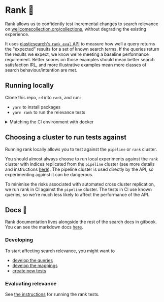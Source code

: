 # Rank 🎯

Rank allows us to confidently test incremental changes to search relevance on [wellcomecollection.org/collections](https://wellcomecollection.org/collections), without degrading the existing experience.

It uses [elasticsearch's `rank_eval` API](https://www.elastic.co/guide/en/elasticsearch/reference/current/search-rank-eval.html) to measure how well a query returns the "expected" results for a set of known search terms. If the queries return the results we expect, we know we're meeting a baseline performance requirement. Better scores on those examples should mean better search satisfaction IRL, and more illustrative examples mean more classes of search behaviour/intention are met.

## Running locally

Clone this repo, `cd` into `rank`, and run:

- `yarn` to install packages
- `yarn rank` to run the relevance tests

<details>
  <summary>Matching the CI environment with docker</summary>

The following command will match the environment used in CI exactly, explicitly using the AWS credentials in your `~/.aws` directory to fetch credentials for the ES cluster.

```sh
docker run -it \
  -v $HOME/.aws:/root/.aws \
  -v $(git rev-parse --show-toplevel):/catalogue-api \
  --workdir /catalogue-api/rank \
  --env AWS_PROFILE=platform-dev \
  public.ecr.aws/docker/library/node:14-slim \
  yarn rank
```

</details>

## Choosing a cluster to run tests against

Running rank locally allows you to test against the `pipeline` or `rank` cluster.

You should almost always choose to run local experiments against the `rank` cluster with indices replicated from the `pipeline` cluster (see more details and instructions [here](../docs/search/rank/cluster.md)). The pipeline cluster is used directly by the API, so experimenting against it can be dangerous.

To minimise the risks associated with automated cross cluster replication, we run rank in CI against the `pipeline` cluster. The tests in CI use known queries, so we're much less likely to affect the performance of the API.

## Docs 📖

Rank documentation lives alongside the rest of the search docs in gitbook. You can see the markdown docs [here](../docs/search/rank/README.md).

### Developing

To start affecting search relevance, you might want to

- [develop the queries](../docs/search/rank/developing.md#queries)
- [develop the mappings](../docs/search/rank/developing.md#mappings)
- [create new tests](../docs/search/rank/developing.md#test-cases)

### Evaluating relevance

See [the instructions](../docs/search/rank/testing.md) for running the rank tests.
